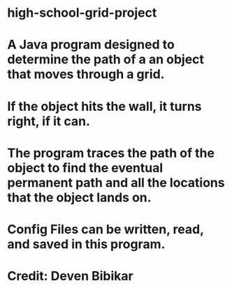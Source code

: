 # high-school-grid-project
# A Java program designed to determine the path of a an object that moves through a grid. 
# If the object hits the wall, it turns right, if it can. 
# The program traces the path of the object to find the eventual permanent path and all the locations that the object lands on. 
# Config Files can be written, read, and saved in this program.  
# Credit: Deven Bibikar
